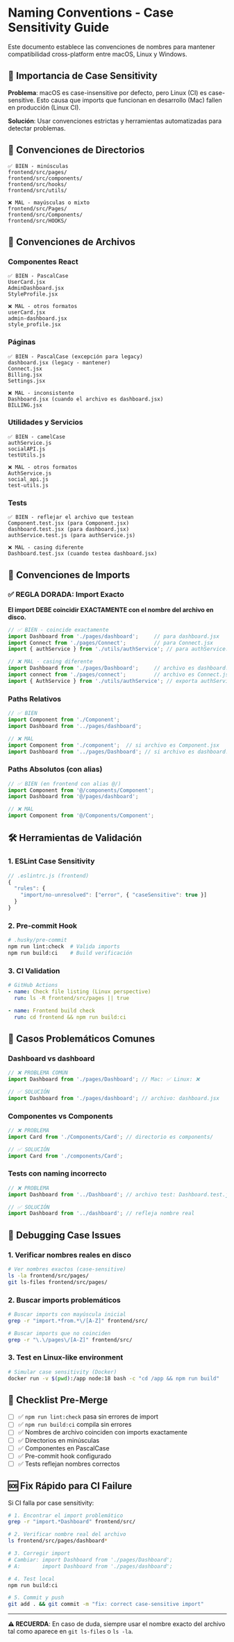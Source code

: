 # Naming Conventions - Case Sensitivity Guide

Este documento establece las convenciones de nombres para mantener compatibilidad cross-platform entre macOS, Linux y Windows.

## 🚨 Importancia de Case Sensitivity

**Problema**: macOS es case-insensitive por defecto, pero Linux (CI) es case-sensitive. Esto causa que imports que funcionan en desarrollo (Mac) fallen en producción (Linux CI).

**Solución**: Usar convenciones estrictas y herramientas automatizadas para detectar problemas.

## 📁 Convenciones de Directorios

```
✅ BIEN - minúsculas
frontend/src/pages/
frontend/src/components/
frontend/src/hooks/
frontend/src/utils/

❌ MAL - mayúsculas o mixto
frontend/src/Pages/
frontend/src/Components/
frontend/src/HOOKS/
```

## 📄 Convenciones de Archivos

### Componentes React
```
✅ BIEN - PascalCase
UserCard.jsx
AdminDashboard.jsx
StyleProfile.jsx

❌ MAL - otros formatos
userCard.jsx
admin-dashboard.jsx
style_profile.jsx
```

### Páginas
```
✅ BIEN - PascalCase (excepción para legacy)
dashboard.jsx (legacy - mantener)
Connect.jsx
Billing.jsx
Settings.jsx

❌ MAL - inconsistente
Dashboard.jsx (cuando el archivo es dashboard.jsx)
BILLING.jsx
```

### Utilidades y Servicios
```
✅ BIEN - camelCase
authService.js
socialAPI.js
testUtils.js

❌ MAL - otros formatos
AuthService.js
social_api.js
test-utils.js
```

### Tests
```
✅ BIEN - reflejar el archivo que testean
Component.test.jsx (para Component.jsx)
dashboard.test.jsx (para dashboard.jsx)
authService.test.js (para authService.js)

❌ MAL - casing diferente
Dashboard.test.jsx (cuando testea dashboard.jsx)
```

## 📝 Convenciones de Imports

### ✅ REGLA DORADA: Import Exacto
**El import DEBE coincidir EXACTAMENTE con el nombre del archivo en disco.**

```javascript
// ✅ BIEN - coincide exactamente
import Dashboard from './pages/dashboard';     // para dashboard.jsx
import Connect from './pages/Connect';         // para Connect.jsx
import { authService } from './utils/authService'; // para authService.js

// ❌ MAL - casing diferente
import Dashboard from './pages/Dashboard';     // archivo es dashboard.jsx
import connect from './pages/connect';         // archivo es Connect.jsx
import { AuthService } from './utils/authService'; // exporta authService
```

### Paths Relativos
```javascript
// ✅ BIEN
import Component from './Component';
import Dashboard from '../pages/dashboard';

// ❌ MAL  
import Component from './component';  // si archivo es Component.jsx
import Dashboard from '../pages/Dashboard'; // si archivo es dashboard.jsx
```

### Paths Absolutos (con alias)
```javascript
// ✅ BIEN (en frontend con alias @/)
import Component from '@/components/Component';
import Dashboard from '@/pages/dashboard';

// ❌ MAL
import Component from '@/Components/Component';
```

## 🛠️ Herramientas de Validación

### 1. ESLint Case Sensitivity
```javascript
// .eslintrc.js (frontend)
{
  "rules": {
    "import/no-unresolved": ["error", { "caseSensitive": true }]
  }
}
```

### 2. Pre-commit Hook
```bash
# .husky/pre-commit
npm run lint:check  # Valida imports
npm run build:ci    # Build verificación
```

### 3. CI Validation 
```yaml
# GitHub Actions
- name: Check file listing (Linux perspective)
  run: ls -R frontend/src/pages || true

- name: Frontend build check
  run: cd frontend && npm run build:ci
```

## 🚨 Casos Problemáticos Comunes

### Dashboard vs dashboard
```javascript
// ❌ PROBLEMA COMÚN
import Dashboard from './pages/Dashboard'; // Mac: ✅ Linux: ❌

// ✅ SOLUCIÓN
import Dashboard from './pages/dashboard'; // archivo: dashboard.jsx
```

### Componentes vs Components
```javascript
// ❌ PROBLEMA
import Card from './Components/Card'; // directorio es components/

// ✅ SOLUCIÓN  
import Card from './components/Card';
```

### Tests con naming incorrecto
```javascript
// ❌ PROBLEMA
import Dashboard from '../Dashboard'; // archivo test: Dashboard.test.jsx, pero componente: dashboard.jsx

// ✅ SOLUCIÓN
import Dashboard from '../dashboard'; // refleja nombre real
```

## 🔧 Debugging Case Issues

### 1. Verificar nombres reales en disco
```bash
# Ver nombres exactos (case-sensitive)
ls -la frontend/src/pages/
git ls-files frontend/src/pages/
```

### 2. Buscar imports problemáticos
```bash
# Buscar imports con mayúscula inicial
grep -r "import.*from.*\/[A-Z]" frontend/src/

# Buscar imports que no coinciden
grep -r "\.\/pages\/[A-Z]" frontend/src/
```

### 3. Test en Linux-like environment
```bash
# Simular case sensitivity (Docker)
docker run -v $(pwd):/app node:18 bash -c "cd /app && npm run build"
```

## 🎯 Checklist Pre-Merge

- [ ] ✅ `npm run lint:check` pasa sin errores de import
- [ ] ✅ `npm run build:ci` compila sin errores  
- [ ] ✅ Nombres de archivo coinciden con imports exactamente
- [ ] ✅ Directorios en minúsculas
- [ ] ✅ Componentes en PascalCase
- [ ] ✅ Pre-commit hook configurado
- [ ] ✅ Tests reflejan nombres correctos

## 🆘 Fix Rápido para CI Failure

Si CI falla por case sensitivity:

```bash
# 1. Encontrar el import problemático
grep -r "import.*Dashboard" frontend/src/

# 2. Verificar nombre real del archivo
ls frontend/src/pages/dashboard*

# 3. Corregir import
# Cambiar: import Dashboard from './pages/Dashboard';
# A:       import Dashboard from './pages/dashboard';

# 4. Test local
npm run build:ci

# 5. Commit y push
git add . && git commit -m "fix: correct case-sensitive import"
```

---

**⚠️ RECUERDA**: En caso de duda, siempre usar el nombre exacto del archivo tal como aparece en `git ls-files` o `ls -la`.
